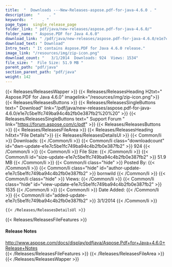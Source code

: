 ```yaml
---
title:  "  Downloads ---New-Releases-aspose.pdf-for-java-4.6.0 . " 
description:  "    . " 
keywords:  "    . " 
page_type:  single_release_page
folder_link: " pdf/java/new-releases/aspose.pdf-for-java-4.6.0/"
folder_name: " Aspose.PDF for Java 4.6.0"
download_link: " /pdf/java/new-releases/aspose.pdf-for-java-4.6.0/e1e7c5be1fc749ba94c4b2fb0e387fb2"
download_text: " Download"
Intro_text: " It contains Aspose.PDF for Java 4.6.0 release."
image_link: "/resources/img/zip-icon.png"
download_count: "   3/1/2014  Downloads: 924  Views: 1534"
file_size: "  File Size: 51.9 MB "
parent_path: "pdf/java"
section_parent_path: "pdf/java"
weight: 142
---
```


{{< Releases/ReleasesWapper >}}
  {{< Releases/ReleasesHeading H2txt=" Aspose.PDF for Java 4.6.0" imagelink="/resources/img/zip-icon.png">}}
  {{< Releases/ReleasesButtons >}}
    {{< Releases/ReleasesSingleButtons text=" Download" link="/pdf/java/new-releases/aspose.pdf-for-java-4.6.0/e1e7c5be1fc749ba94c4b2fb0e387fb2%20%20" >}}
    {{< Releases/ReleasesSingleButtons text=" Support Forum " link="https://forum.aspose.com/c/pdf" >}}
  {{< Releases/ReleasesButtons >}}
  {{< Releases/ReleasesFileArea >}}
    {{< Releases/ReleasesHeading h4txt="File Details">}}
    {{< Releases/ReleasesDetailsUl >}}
            {{< Common/li  >}} Downloads: {{< /Common/li >}} 
      {{< Common/li class="downloadcount" id="dwn-update-e1e7c5be1fc749ba94c4b2fb0e387fb2" >}} 924 {{< /Common/li >}} 
      {{< Common/li  >}} File Size: {{< /Common/li >}} 
      {{< Common/li id="size-update-e1e7c5be1fc749ba94c4b2fb0e387fb2" >}} 51.9 MB {{< /Common/li >}} 
      {{< Common/li  class="hide" >}} Posted By: {{< /Common/li >}} 
      {{< Common/li class="hide" id="author-update-e1e7c5be1fc749ba94c4b2fb0e387fb2" >}} bornwild {{< /Common/li >}} 
      {{< Common/li class="hide"  >}} Views: {{< /Common/li >}} 
      {{< Common/li class="hide" id="view-update-e1e7c5be1fc749ba94c4b2fb0e387fb2" >}} 1535 {{< /Common/li >}} 
      {{< Common/li  >}} Date Added: {{< /Common/li >}} 
      {{< Common/li id="added-update-e1e7c5be1fc749ba94c4b2fb0e387fb2" >}} 3/1/2014 {{< /Common/li >}} 

    {{< /Releases/ReleasesDetailsUl >}}

  {{< Releases/ReleasesFileFeatures >}}
      <h4>Release Notes</h4><div><a href="http://www.aspose.com/docs/display/pdfjava/Aspose.Pdf+for+Java+4.6.0+Release+Notes">http://www.aspose.com/docs/display/pdfjava/Aspose.Pdf+for+Java+4.6.0+Release+Notes</a></div>
  {{< /Releases/ReleasesFileFeatures >}}
 {{< /Releases/ReleasesFileArea >}}
{{< /Releases/ReleasesWapper >}}


